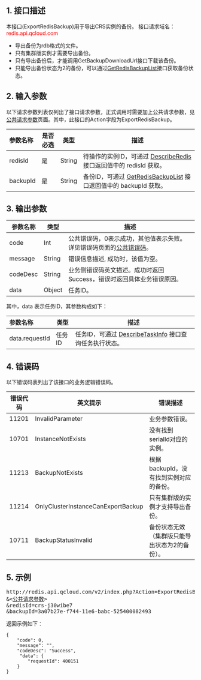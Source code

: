 ## 1. 接口描述
本接口(ExportRedisBackup)用于导出CRS实例的备份。
接口请求域名：<font style='color:red'>redis.api.qcloud.com </font>

- 导出备份为rdb格式的文件。
- 只有集群版实例才需要导出备份。
- 只有导出备份后，才能调用GetBackupDownloadUrl接口下载该备份。
- 只能导出备份状态为2的备份，可以通过[GetRedisBackupList](/document/product/239/8403)接口获取备份状态。

## 2. 输入参数
以下请求参数列表仅列出了接口请求参数，正式调用时需要加上公共请求参数，见<a href='/document/product/239/7200' title='公共请求参数'>公共请求参数</a>页面。其中，此接口的Action字段为ExportRedisBackup。

| 参数名称 | 是否必选  | 类型 | 描述 |
|:---------|---------|---------|---------|
| redisId | 是 | String | 待操作的实例ID，可通过 [DescribeRedis](/document/product/239/1384) 接口返回值中的 redisId 获取。|
| backupId | 是 | String | 备份ID，可通过 [GetRedisBackupList](/document/product/239/1384) 接口返回值中的 backupId 获取。 |

## 3. 输出参数

| 参数名称 | 类型 | 描述 |
|---------|---------|---------|
| code | Int | 公共错误码，0表示成功，其他值表示失败。详见错误码页面的<a href='/document/api/239/1757' title='公共错误码'>公共错误码</a>。|
| message | String | 错误信息描述, 成功时，该值为空。 |
| codeDesc | String | 业务侧错误码英文描述。成功时返回Success，错误时返回具体业务错误原因。 |
| data | Object | 任务ID。 |

其中，data 表示任务ID，其参数构成如下：

| 参数名称 | 类型 | 描述 |
|:---------|---------|---------|
| data.requestId | 任务ID | 任务ID，可通过 [DescribeTaskInfo](/document/product/239/1387) 接口查询任务执行状态。|

## 4. 错误码
以下错误码表列出了该接口的业务逻辑错误码。

| 错误代码 | 英文提示 | 错误描述 |
|---------|---------|---------|
|11201|InvalidParameter|业务参数错误。|
|10701|InstanceNotExists|没有找到serialId对应的实例。|
|11213|BackupNotExists|根据backupId，没有找到实例对应的备份。|
|11214|OnlyClusterInstanceCanExportBackup|只有集群版的实例才支持导出备份。|
|10711|BackupStatusInvalid|备份状态无效（集群版只能导出状态为2的备份）。|

## 5. 示例
<pre>
http://redis.api.qcloud.com/v2/index.php?Action=ExportRedisBackup
&<<a href="/document/product/239/7200">公共请求参数</a>>
&redisId=crs-j30wibe7
&backupId=3a07b27e-f744-11e6-babc-525400082493
</pre>
返回示例如下：
```
{
    "code": 0,
    "message": "",
    "codeDesc": "Success",
	 "data": {
        "requestId": 400151
    }
}
```